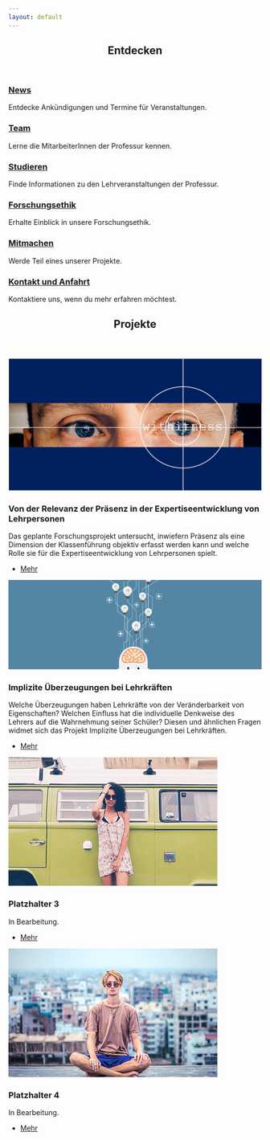 ```yaml
---
layout: default
---
```


<!-- Section -->
<section>
	<header class="major">
		<h2>Entdecken</h2>
	</header>
	<div class="features">
		<article>
			<span class="icon fa-bullhorn"></span>
			<div class="content">
				<h3><a href="{{ 'news' | absolute_url }}">News</a></h3>
				<p>Entdecke Ankündigungen und Termine für Veranstaltungen.</p>
			</div>
		</article>
		<article>
			<span class="icon fa-users"></span>
			<div class="content">
				<h3><a href="{{ 'team' | absolute_url }}">Team</a></h3>
				<p>Lerne die MitarbeiterInnen der Professur kennen.</p>
			</div>
		</article>
		<article>
			<span class="icon fa-graduation-cap"></span>
			<div class="content">
				<h3><a href="{{ 'lehre' | absolute_url }}">Studieren</a></h3>
				<p>Finde Informationen zu den  Lehrveranstaltungen der Professur.</p>
			</div>
		</article>
		<article>
			<span class="icon fa-balance-scale"></span>
			<div class="content">
				<h3><a href="{{ 'ethik' | absolute_url }}">Forschungsethik</a></h3>
				<p>Erhalte Einblick in unsere Forschungsethik.</p>
			</div>
		</article>
		<article>
			<span class="icon fa-user-plus"></span>
			<div class="content">
				<h3><a href="{{ 'info' | absolute_url }}">Mitmachen</a></h3>
				<p>Werde Teil eines unserer Projekte.</p>
			</div>
		</article>
		<article>
			<span class="icon fa-paper-plane"></span>
			<div class="content">
				<h3><a href="{{ 'kontakt_anfahrt' | absolute_url }}">Kontakt und Anfahrt</a></h3>
				<p>Kontaktiere uns, wenn du mehr erfahren möchtest.</p>
			</div>
		</article>
	</div>
</section>

<!-- Section -->
<section>
	<header class="major">
		<h2>Projekte</h2>
	</header>
	<div class="posts">
		<article>
			<a href="#" class="image"><img src="assets/images/Banner_Klatt.jpg" alt="" /></a>
			<h3>Von der Relevanz der Präsenz in der Expertiseentwicklung von Lehrpersonen</h3>
			<p>Das geplante Forschungsprojekt untersucht, inwiefern Präsenz als eine Dimension der Klassenführung objektiv erfasst werden kann und welche Rolle sie für die Expertiseentwicklung von Lehrpersonen spielt.</p>
			<ul class="actions">
				<li><a href="#" class="button">Mehr</a></li>
			</ul>
		</article>
		<article>
			<a href="#" class="image"><img src="assets/images/Banner_Frohberg.jpg" alt="" /></a>
			<h3>Implizite Überzeugungen bei Lehrkräften</h3>
			<p>Welche Überzeugungen haben Lehrkräfte von der Veränderbarkeit von Eigenschaften? Welchen Einfluss hat die individuelle Denkweise des Lehrers auf die Wahrnehmung seiner Schüler? Diesen und ähnlichen Fragen widmet sich das Projekt Implizite Überzeugungen bei Lehrkräften.</p>
			<ul class="actions">
				<li><a href="#" class="button">Mehr</a></li>
			</ul>
		</article>
		<article>
			<a href="#" class="image"><img src="assets/images/pic03.jpg" alt="" /></a>
			<h3>Platzhalter 3</h3>
			<p>In Bearbeitung.</p>
			<ul class="actions">
				<li><a href="#" class="button">Mehr</a></li>
			</ul>
		</article>
		<article>
			<a href="#" class="image"><img src="assets/images/pic04.jpg" alt="" /></a>
			<h3>Platzhalter 4</h3>
			<p>In Bearbeitung.</p>
			<ul class="actions">
				<li><a href="#" class="button">Mehr</a></li>
			</ul>
		</article>
	</div>
</section>
